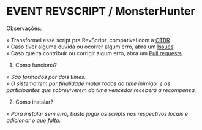 # EVENT REVSCRIPT / MonsterHunter

Observações: 

» Transformei esse script pra RevScript, compativel com a [OTBR](https://github.com/opentibiabr/otservbr-global.git).<br>
» Caso tiver alguma duvida ou ocorrer algum erro, abra um [Issues](https://github.com/brunomaidana97/-EVENT-REVSCRIPT-MonsterHunter/issues).<br>
» Caso queira contribuir ou corrigir algum erro, abra um [Pull requests](https://github.com/brunomaidana97/-EVENT-REVSCRIPT-MonsterHunter/pulls).

1. Como funciona?

» *São formados por dois times.<br>» O sistema tem por finalidade matar todos do time inimigo, e os participantes que sobreviverem do time vencedor receberá a recompensa.*

2. Como instalar?

» *Para instalar sem erro, basta jogar os scripts nos respectivos locais e adicionar o que falta.*

